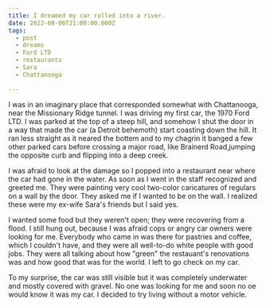 ```yaml
---
title: I dreamed my car rolled into a river.
date: 2022-08-06T21:00:00.000Z
tags:
  - post 
  - dreams
  - Ford LTD
  - restaurants
  - Sara
  - Chattanooga

---
```


I was in an imaginary place that corresponded somewhat with Chattanooga, near the Missionary Ridge tunnel. I was driving my first car, the 1970 Ford LTD. I was parked at the top of a steep hill, and somehow I shut the door in a way that made the car (a Detroit behemoth) start coasting down the hill. It ran less straight as it neared the bottem and to my chagrin it banged a few other parked cars before crossing a major road, like Brainerd Road,jumping the opposite curb and flipping into a deep creek.

I was afraid to look at the damage so I popped into a restaurant near where the car had gone in the water. As soon as I went in the staff recognized  and greeted me. They were painting very cool two-color caricatures of regulars on a wall by the door. They asked me if I wanted to be on the wall. I realized these were my ex-wife Sara's friends but I said yes.

I wanted some food but they weren't open; they were recovering from a flood. I still hung out, because I was afraid cops or angry car owners were looking for me. Everybody who came in was there for pastries and coffee, which I couldn't have, and they were all well-to-do white people with good jobs. They were all talking about how "green" the restauant's renovations was and how good that was for the world. I left to go check on my car.

To my surprise, the car was still visible but it was completely underwater and mostly covered with gravel. No one was looking for me and soon no oe would know it was my car. I decided to try living without a motor vehicle.

